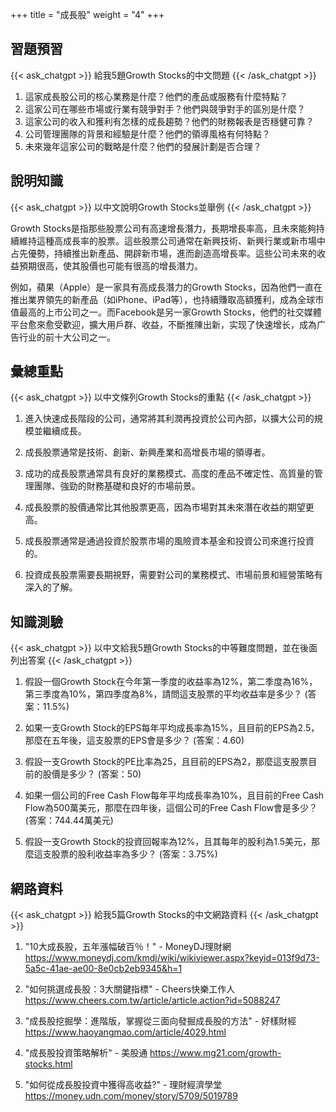 +++
title = "成長股"
weight = "4"
+++
## 習題預習
{{< ask_chatgpt >}}
給我5題Growth Stocks的中文問題
{{< /ask_chatgpt >}}



1. 這家成長股公司的核心業務是什麼？他們的產品或服務有什麼特點？
2. 這家公司在哪些市場或行業有競爭對手？他們與競爭對手的區別是什麼？
3. 這家公司的收入和獲利有怎樣的成長趨勢？他們的財務報表是否穩健可靠？
4. 公司管理團隊的背景和經驗是什麼？他們的領導風格有何特點？
5. 未來幾年這家公司的戰略是什麼？他們的發展計劃是否合理？   

## 說明知識
{{< ask_chatgpt >}}
以中文說明Growth Stocks並舉例
{{< /ask_chatgpt >}}



Growth Stocks是指那些股票公司有高速增長潛力，長期增長率高，且未來能夠持續維持這種高成長率的股票。這些股票公司通常在新興技術、新興行業或新市場中占先優勢，持續推出新產品、開辟新市場，進而創造高增長率。這些公司未來的收益預期很高，使其股價也可能有很高的增長潛力。

例如，蘋果（Apple）是一家具有高成長潛力的Growth Stocks，因為他們一直在推出業界領先的新產品（如iPhone、iPad等），也持續賺取高額獲利，成為全球市值最高的上市公司之一。而Facebook是另一家Growth Stocks，他們的社交媒體平台愈來愈受歡迎，擴大用戶群、收益，不斷推陳出新，实现了快速增长，成為广告行业的前十大公司之一。   

## 彙總重點
{{< ask_chatgpt >}}
以中文條列Growth Stocks的重點
{{< /ask_chatgpt >}}



1. 進入快速成長階段的公司，通常將其利潤再投資於公司內部，以擴大公司的規模並繼續成長。

2. 成長股票通常是技術、創新、新興產業和高增長市場的領導者。

3. 成功的成長股票通常具有良好的業務模式、高度的產品不確定性、高質量的管理團隊、強勁的財務基礎和良好的市場前景。

4. 成長股票的股價通常比其他股票更高，因為市場對其未來潛在收益的期望更高。

5. 成長股票通常是通過投資於股票市場的風險資本基金和投資公司來進行投資的。

6. 投資成長股票需要長期視野，需要對公司的業務模式、市場前景和經營策略有深入的了解。   

## 知識測驗
{{< ask_chatgpt >}}
以中文給我5題Growth Stocks的中等難度問題，並在後面列出答案
{{< /ask_chatgpt >}}



1. 假設一個Growth Stock在今年第一季度的收益率為12%，第二季度為16%，第三季度為10%，第四季度為8%，請問這支股票的平均收益率是多少？
(答案：11.5%)

2. 如果一支Growth Stock的EPS每年平均成長率為15%，且目前的EPS為2.5，那麼在五年後，這支股票的EPS會是多少？
(答案：4.60)

3. 假設一支Growth Stock的PE比率為25，且目前的EPS為2，那麼這支股票目前的股價是多少？
(答案：50)

4. 如果一個公司的Free Cash Flow每年平均成長率為10%，且目前的Free Cash Flow為500萬美元，那麼在四年後，這個公司的Free Cash Flow會是多少？
(答案：744.44萬美元)

5. 假設一支Growth Stock的投資回報率為12%，且其每年的股利為1.5美元，那麼這支股票的股利收益率為多少？
(答案：3.75%)   

## 網路資料
{{< ask_chatgpt >}}
給我5篇Growth Stocks的中文網路資料
{{< /ask_chatgpt >}}



1. "10大成長股，五年漲幅破百％！" - MoneyDJ理財網
https://www.moneydj.com/kmdj/wiki/wikiviewer.aspx?keyid=013f9d73-5a5c-41ae-ae00-8e0cb2eb9345&h=1

2. "如何挑選成長股：3大關鍵指標" - Cheers快樂工作人
https://www.cheers.com.tw/article/article.action?id=5088247

3. "成長股挖掘學：進階版，掌握從三面向發掘成長股的方法" - 好樣財經
https://www.haoyangmao.com/article/4029.html

4. "成長股投資策略解析" - 美股通
https://www.mg21.com/growth-stocks.html

5. "如何從成長股投資中獲得高收益?" - 理財經濟學堂
https://money.udn.com/money/story/5709/5019789   

